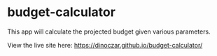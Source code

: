 # budget-calculator

This app will calculate the projected budget given various parameters.

View the live site here: https://dinoczar.github.io/budget-calculator/
